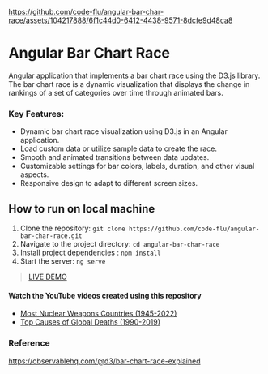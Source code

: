 https://github.com/code-flu/angular-bar-char-race/assets/104217888/6f1c44d0-6412-4438-9571-8dcfe9d48ca8

# Angular Bar Chart Race
Angular application that implements a bar chart race using the D3.js library. The bar chart race is a dynamic visualization that displays the change in rankings of a set of categories over time through animated bars.

### Key Features:

- Dynamic bar chart race visualization using D3.js in an Angular application.
- Load custom data or utilize sample data to create the race.
- Smooth and animated transitions between data updates.
- Customizable settings for bar colors, labels, duration, and other visual aspects.
- Responsive design to adapt to different screen sizes.

## How to run on local machine
1. Clone the repository: `git clone https://github.com/code-flu/angular-bar-char-race.git`
2. Navigate to the project directory: `cd angular-bar-char-race`
3. Install project dependencies : `npm install`
4. Start the server: `ng serve`

> [LIVE DEMO](https://angular-bar-char-race.stackblitz.io)

#### Watch the YouTube videos created using this repository
- [Most Nuclear Weapons Countries (1945-2022)
](https://youtu.be/-udMpfZG_QU)
- [Top Causes of Global Deaths (1990-2019)](https://youtu.be/IFSfC_jDk9k)

### Reference
https://observablehq.com/@d3/bar-chart-race-explained
